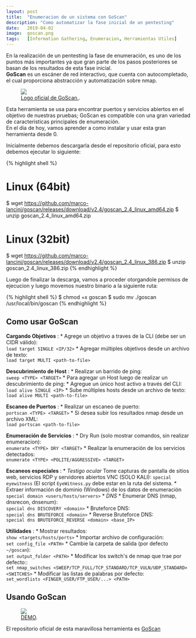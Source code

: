 ```yaml
---
layout: post
title:  "Enumeracion de un sistema con GoScan"
description: "Como automatizar la fase inicial de un pentesting"
date:   2019-04-02
image:  goscan.png
tags:   [Information Gathering, Enumeracion, Herramientas Utiles]
---
```


En la realización de un pentesting la fase de enumeración, es uno de los puntos más importantes ya que gran parte de los pasos posteriores se basan de los resultados de esta fase inicial.  
**GoScan** es un escáner de red interactivo, que cuenta con autocompletado, el cual proporciona abstracción y automatización sobre nmap.  

<figure>
  <img src="https://raw.githubusercontent.com/marco-lancini/goscan/master/.github/goscan_logo.png" >
	<figcaption>
    <a href="https://github.com/marco-lancini/goscan" title="GoScan Logo">Logo oficial de GoScan.</a>.
  </figcaption>
</figure>

Esta herramienta se usa para encontrar puertos y servicios abiertos en el objetivo de nuestras pruebas; GoScan es compatible con una gran variedad de caracteristicas principales de enumeración.    
En el dia de hoy, vamos aprender a como instalar y usar esta gran herramienta desde 0.   

Inicialmente debemos descargarla desde el repositorio oficial, para esto debemos ejecutar lo siguiente:   

{% highlight shell %}
# Linux (64bit)
$ wget https://github.com/marco-lancini/goscan/releases/download/v2.4/goscan_2.4_linux_amd64.zip
$ unzip goscan_2.4_linux_amd64.zip

# Linux (32bit)
$ wget https://github.com/marco-lancini/goscan/releases/download/v2.4/goscan_2.4_linux_386.zip
$ unzip goscan_2.4_linux_386.zip
{% endhighlight %}

Luego de finalizar la descarga, vamos a proceder otorgandole permisos de ejecucion y luego movemos nuestro binario a la siguiente ruta:  

{% highlight shell %}
$ chmod +x goscan
$ sudo mv ./goscan /usr/local/bin/goscan
{% endhighlight %}  

## Como usar GoScan

**Cargando Objetivos** 
:    * Agrege un objetivo a traves de la CLI  (debe ser un CIDR válido): <br> `load target SINGLE <IP/32>`
     * Agregar múltiples objetivos desde un archivo de texto: <br> `load target MULTI <path-to-file>`

**Descubrimiento de Host**
:    * Realizar un barrido de ping: <br> `sweep <TYPE> <TARGET>`
     * Para agregar un Host luego de realizar un descubrimiento de ping: 
         * Agregue un único host activo a través del CLI: <br> `load alive SINGLE <IP>`
         * Sube múltiples hosts desde un archivo de texto: <br> `load alive MULTI <path-to-file>` 

**Escaneo de Puertos**
:    * Realizar un escaneo de puerto: <br> `portscan <TYPE> <TARGET>`
     * Si desea subir los resultados nmap desde un archivo XML: <br> `load portscan <path-to-file>`

**Enumeración de Servicios**
:    * Dry Run (solo mostrar comandos, sin realizar enumeracion): <br> `enumerate <TYPE> DRY <TARGET>`
     * Realizar la enumeración de los servicios detectados: <br> `enumerate <TYPE> <POLITE/AGGRESSIVE> <TARGET>`

**Escaneos especiales**
:    * *Testigo ocular* Tome capturas de pantalla de sitios web, servicios RDP y servidores abiertos VNC (SOLO KALI): `special eyewitness` (El script `EyeWitness.py` debe estar en la ruta del sistema.
     * Extraer información de dominio (Windows) de los datos de enumeración <br> `special domain <users/hosts/servers>`
     * *DNS*
         * Enumerar DNS (nmap, dnsrecon, dnsenum): <br> `special dns DISCOVERY <domain>` 
         * Bruteforce DNS: <br> `special dns BRUTEFORCE <domain>`
         * Reverse Bruteforce DNS: <br> `special dns BRUTEFORCE_REVERSE <domain> <base_IP>`

**Utilidades**
:    * Mostrar resultados: <br> `show <targets/hosts/ports>`
     * Importar archivo de configuración: <br> `set config_file <PATH>`
     * Cambie la carpeta de salida (por defecto `~/goscan`): <br> `set output_folder <PATH>` 
     * Modificar los switch's de nmap que trae por defecto:: <br> `set nmap_switches <SWEEP/TCP_FULL/TCP_STANDARD/TCP_VULN/UDP_STANDARD> <SWITCHES>`
     * Modificar las listas de palabras por defecto: <br> `set_wordlists <FINGER_USER/FTP_USER/...> <PATH>`

## Usando GoScan

<figure>
  <img src="https://raw.githubusercontent.com/marco-lancini/goscan/master/.github/demo.gif">
	<figcaption>
    <a href="https://raw.githubusercontent.com/marco-lancini/goscan/master/.github/demo.gif" title="DEMO">DEMO</a>.
  </figcaption>
</figure>

El repositorio oficial de esta maravillosa herramienta es  [GoScan](https://github.com/marco-lancini/goscan/)  
